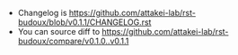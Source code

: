 - Changelog is https://github.com/attakei-lab/rst-budoux/blob/v0.1.1/CHANGELOG.rst
- You can source diff to https://github.com/attakei-lab/rst-budoux/compare/v0.1.0..v0.1.1
